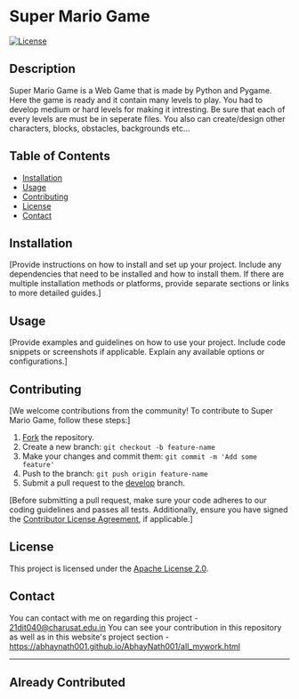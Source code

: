 # Super Mario Game

[![License](https://img.shields.io/badge/License-Apache%202.0-blue.svg)](LICENSE)

## Description

Super Mario Game is a Web Game that is made by Python and Pygame. Here the game is ready and it contain many levels to play. You had to develop medium or hard levels for making it intresting. Be sure that each of every levels are must be in seperate files. You also can create/design other characters, blocks, obstacles, backgrounds etc... 

## Table of Contents

- [Installation](#installation)
- [Usage](#usage)
- [Contributing](#contributing)
- [License](#license)
- [Contact](#contact)

## Installation

[Provide instructions on how to install and set up your project. Include any dependencies that need to be installed and how to install them. If there are multiple installation methods or platforms, provide separate sections or links to more detailed guides.]

## Usage

[Provide examples and guidelines on how to use your project. Include code snippets or screenshots if applicable. Explain any available options or configurations.]

## Contributing

[We welcome contributions from the community! To contribute to Super Mario Game, follow these steps:]

1. [Fork](https://github.com/your-username/your-repo/fork) the repository.
2. Create a new branch: `git checkout -b feature-name`
3. Make your changes and commit them: `git commit -m 'Add some feature'`
4. Push to the branch: `git push origin feature-name`
5. Submit a pull request to the [develop](https://github.com/your-username/your-repo/tree/develop) branch.

[Before submitting a pull request, make sure your code adheres to our coding guidelines and passes all tests. Additionally, ensure you have signed the [Contributor License Agreement](CLA.md), if applicable.]

## License

This project is licensed under the [Apache License 2.0](LICENSE).

## Contact

You can contact with me on regarding this project - 21dit040@charusat.edu.in
You can see your contribution in this repository as well as in this website's project section - https://abhaynath001.github.io/AbhayNath001/all_mywork.html

---
## Already Contributed

